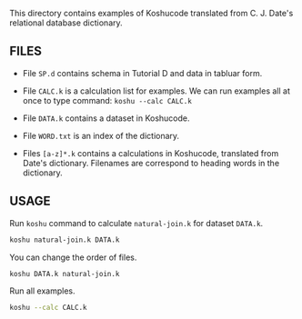 This directory contains examples of Koshucode
translated from C. J. Date's relational database
dictionary.


FILES
----------------------

* File `SP.d` contains schema in Tutorial D
  and data in tabluar form.
  
* File `CALC.k` is a calculation list for examples.
  We can run examples all at once to type command:
  `koshu --calc CALC.k`
  
* File `DATA.k` contains a dataset in Koshucode.
  
* File `WORD.txt` is an index of the dictionary.
  
* Files `[a-z]*.k` contains a calculations in Koshucode,
  translated from Date's dictionary.
  Filenames are correspond to heading words in the dictionary.

  
USAGE
----------------------

Run `koshu` command to calculate `natural-join.k`
for dataset `DATA.k`.

``` sh
koshu natural-join.k DATA.k
```

You can change the order of files.

``` sh
koshu DATA.k natural-join.k
```

Run all examples.

``` sh
koshu --calc CALC.k
```

